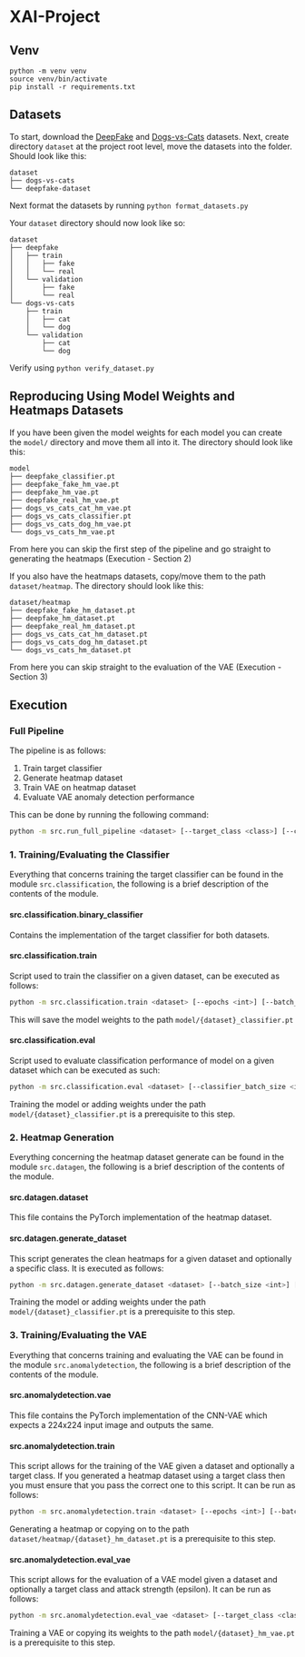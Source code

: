 # XAI-Project
## Venv
```
python -m venv venv  
source venv/bin/activate  
pip install -r requirements.txt
```

## Datasets
To start, download the [DeepFake](https://www.kaggle.com/datasets/itamargr/dfdc-faces-of-the-train-sample/data) and [Dogs-vs-Cats](https://www.kaggle.com/c/dogs-vs-cats/data) datasets. Next, create directory `dataset` at the project root level, move the datasets into the folder. Should look like this:
```
dataset
├── dogs-vs-cats
└── deepfake-dataset
```

Next format the datasets by running `python format_datasets.py`

Your `dataset` directory should now look like so: 

```
dataset
├── deepfake
│   ├── train
│   │   ├── fake
│   │   └── real
│   └── validation
│       ├── fake
│       └── real
└── dogs-vs-cats
    ├── train
    │   ├── cat
    │   └── dog
    └── validation
        ├── cat
        └── dog
```
    
Verify using `python verify_dataset.py`

## Reproducing Using Model Weights and Heatmaps Datasets
If you have been given the model weights for each model you can create the `model/` directory and move them all into it.
The directory should look like this: 
```
model
├── deepfake_classifier.pt
├── deepfake_fake_hm_vae.pt
├── deepfake_hm_vae.pt
├── deepfake_real_hm_vae.pt
├── dogs_vs_cats_cat_hm_vae.pt
├── dogs_vs_cats_classifier.pt
├── dogs_vs_cats_dog_hm_vae.pt
└── dogs_vs_cats_hm_vae.pt
```

From here you can skip the first step of the pipeline and go straight to generating the heatmaps (Execution - Section 2)

If you also have the heatmaps datasets, copy/move them to the path `dataset/heatmap`. The directory should look like this:

```
dataset/heatmap
├── deepfake_fake_hm_dataset.pt
├── deepfake_hm_dataset.pt
├── deepfake_real_hm_dataset.pt
├── dogs_vs_cats_cat_hm_dataset.pt
├── dogs_vs_cats_dog_hm_dataset.pt
└── dogs_vs_cats_hm_dataset.pt
```

From here you can skip straight to the evaluation of the VAE (Execution - Section 3)

## Execution

### Full Pipeline
The pipeline is as follows:
1. Train target classifier
2. Generate heatmap dataset
3. Train VAE on heatmap dataset
4. Evaluate VAE anomaly detection performance

This can be done by running the following command:

```bash
python -m src.run_full_pipeline <dataset> [--target_class <class>] [--classifier_batch_size <int>] [--vae_batch_size <int>] [--classifier_epochs <int>] [--vae_epochs <int>]
```

### 1. Training/Evaluating the Classifier
Everything that concerns training the target classifier can be found in the module `src.classification`, the following is a brief description of the contents of the module.

#### src.classification.binary_classifier
Contains the implementation of the target classifier for both datasets.

#### src.classification.train
Script used to train the classifier on a given dataset, can be executed as follows: 

```bash
python -m src.classification.train <dataset> [--epochs <int>] [--batch_size <int>] 
```

This will save the model weights to the path `model/{dataset}_classifier.pt`

#### src.classification.eval
Script used to evaluate classification performance of model on a given dataset which can be executed as such:
```bash
python -m src.classification.eval <dataset> [--classifier_batch_size <int>] 
```
Training the model or adding weights under the path `model/{dataset}_classifier.pt` is a prerequisite to this step.

### 2. Heatmap Generation 
Everything concerning the heatmap dataset generate can be found in the module `src.datagen`, the following is a brief description of the contents of the module.

#### src.datagen.dataset
This file contains the PyTorch implementation of the heatmap dataset.

#### src.datagen.generate_dataset
This script generates the clean heatmaps for a given dataset and optionally a specific class. It is executed as follows: 
```bash
python -m src.datagen.generate_dataset <dataset> [--batch_size <int>] [--target_class <class>]
```
Training the model or adding weights under the path `model/{dataset}_classifier.pt` is a prerequisite to this step.

### 3. Training/Evaluating the VAE
Everything that concerns training and evaluating the VAE can be found in the module `src.anomalydetection`, the following is a brief description of the contents of the module.

#### src.anomalydetection.vae
This file contains the PyTorch implementation of the CNN-VAE which expects a 224x224 input image and outputs the same. 

#### src.anomalydetection.train
This script allows for the training of the VAE given a dataset and optionally a target class. If you generated a heatmap dataset using a target class then you must ensure that you pass the correct one to this script. It can be run as follows:
```bash
python -m src.anomalydetection.train <dataset> [--epochs <int>] [--batch_size <int>] [--target_class <class>]
```
Generating a heatmap or copying on to the path `dataset/heatmap/{dataset}_hm_dataset.pt` is a prerequisite to this step.

#### src.anomalydetection.eval_vae
This script allows for the evaluation of a VAE model given a dataset and optionally a target class and attack strength (epsilon). It can be run as follows:
```bash
python -m src.anomalydetection.eval_vae <dataset> [--target_class <class>]
```
Training a VAE or copying its weights to the path `model/{dataset}_hm_vae.pt` is a prerequisite to this step.

